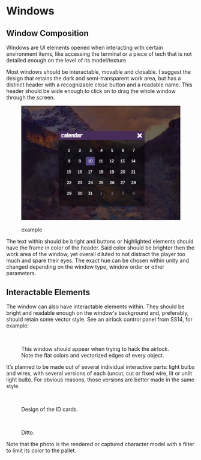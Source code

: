 # Windows

## Window Composition

Windows are UI elements opened when interacting with certain environment items, like accessing the terminal or a piece of tech that is not detailed enough on the level of its model/texture.

Most windows should be interactable, movable and closable. I suggest the design that retains the dark and semi-transparent work area, but has a distinct header with a recognizable close button and a readable name. This header should be wide enough to click on to drag the whole window through the screen.

<figure><img src="../../../.gitbook/assets/image (18).png" alt=""><figcaption><p>example</p></figcaption></figure>

The text within should be bright and buttons or highlighted elements should have the frame in color of the header. Said color should be brighter then the work area of the window, yet overall diluted to not distract the player too much and spare their eyes. The exact hue can be chosen within unity and changed depending on the window type, window order or other parameters.

## Interactable Elements

The window can also have interactable elements within. They should be bright and readable enough on the window's background and, preferably, should retain some vector style. See an airlock control panel from SS14, for example:

<figure><img src="https://lh3.googleusercontent.com/dfypxwN5PEbpjwHSwCMgJUjAfGmcMjFdNObecz7YPB5h702uFxHcADg4Fk5YCYTQnCWb8xT6bs13Abir5Ci1euy3wQ1mWgnh_zJYIbcPNsFMIZhYoWT8DwW-CXrshHXP_RichCqLXKXj" alt=""><figcaption><p>This window should appear when trying to hack the airlock. Note the flat colors and vectorized edges of every object.</p></figcaption></figure>

It’s planned to be made out of several individual interactive parts: light bulbs and wires, with several versions of each (uncut, cut or fixed wire, lit or unlit light bulb). For obvious reasons, those versions are better made in the same style.

<div>

<figure><img src="https://github.com/RE-SS3D/gitbook/blob/main/basic-game-mechanics/user-interface/broken-reference" alt=""><figcaption><p>Design of the ID cards.</p></figcaption></figure>

 

<figure><img src="https://github.com/RE-SS3D/gitbook/blob/main/basic-game-mechanics/user-interface/broken-reference" alt=""><figcaption><p>Ditto.</p></figcaption></figure>

</div>

Note that the photo is the rendered or captured character model with a filter to limit its color to the pallet.
